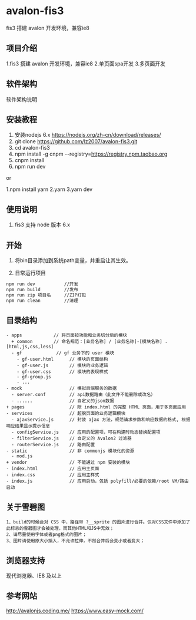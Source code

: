# avalon-fis3
fis3 搭建 avalon 开发环境，兼容ie8

## 项目介绍

1.fis3 搭建 avalon 开发环境，兼容ie8
2.单页面spa开发
3.多页面开发

## 软件架构

软件架构说明

## 安装教程

1. 安装nodejs 6.x https://nodejs.org/zh-cn/download/releases/
2. git clone https://github.com/lz2007/avalon-fis3.git
3. cd avalon-fis3
4. npm install -g cnpm --registry=https://registry.npm.taobao.org
5. cnpm install
5. npm run dev

or

1.npm install yarn
2.yarn
3.yarn dev

## 使用说明

1. fis3 支持 node 版本 6.x

## 开始

1. 将bin目录添加到系统path变量，并重启让其生效。

2. 日常运行项目
  ``` bash
  npm run dev           //开发
  npm run build         //发布
  npm run zip 项目名     //ZIP打包
  npm run clean         //清理
  ```


## 目录结构

```
- apps            // 将页面按功能和业务切分后的模块
  + common        // 命名规范：[业务名称] / [业务名称]-[模块名称] .[html,js,css,less]
  - gf             // gf 业务下的 user 模块
    - gf-user.html      // 模块的页面结构
    - gf-user.js        // 模块的业务逻辑
    - gf-user.css       // 模块的表现样式
    - gf-group.js
    - ...
- mock                  // 模拟后端服务的数据
  - server.conf         // api数据路由（此文件不能删除或改名）
  - ......              // 自定义的json数据
+ pages                 // 除 index.html 的完整 HTML 页面，用于多页面应用
- services              // 超脱页面的业务逻辑模块
  - ajaxService.js      // 封装 ajax 方法，规范请求参数和响应数据的格式, 根据响应结果显示提示信息
  - configService.js    // 应用的配置项，可在构建时动态替换配置项
  - filterService.js    // 自定义的 Avalon2 过滤器
  - routerService.js    // 路由配置
- static                // 非 commonjs 模块化的资源
  - mod.js
+ vendor                // 不能通过 npm 安装的模块
- index.html            // 应用主页面
- index.css             // 应用主样式
- index.js              // 应用启动，包括 polyfill/必要的依赖/root VM/路由启动
```


## 关于雪碧图
```
1、build的时候会对 CSS 中，路径带 ?__sprite 的图片进行合并。仅对CSS文件中添加了此标志的雪碧图才会被处理，而其他HTML和JS中无效；
2、请尽量使用字体或者png格式的图片；
3、图片请使用原大小插入，不允许拉伸，不然合并后会变小或者变大；
```

## 浏览器支持

现代浏览器、IE8 及以上


## 参考网站
http://avalonjs.coding.me/
https://www.easy-mock.com/
